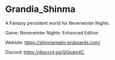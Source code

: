 # Grandia_Shinma
A Fantasy persistent world for Neverwinter Nights.

Game: Neverwinter Nights: Enhanced Edition

Website: https://shinmarealm.proboards.com/

Discord: https://discord.gg/QGpqmXC
